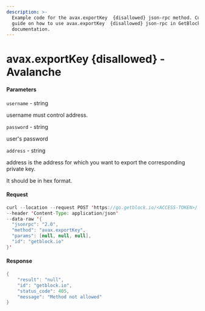 ```yaml
---
description: >-
  Example code for the avax.exportKey  {disallowed} json-rpc method. Сomplete
  guide on how to use avax.exportKey  {disallowed} json-rpc in GetBlock.io Web3
  documentation.
---
```


# avax.exportKey {disallowed} - Avalanche

#### Parameters

`username` - string

username must control address.

`password` - string

user's password

`address` - string

address is the address for which you want to export the corresponding private key.

It should be in hex format.

#### Request

```java
curl --location --request POST 'https://go.getblock.io/<ACCESS-TOKEN>/' 
--header 'Content-Type: application/json' 
--data-raw '{
  "jsonrpc": "2.0",
  "method": "avax.exportKey",
  "params": [null, null, null],
  "id": "getblock.io"
}'
```

#### Response

```java
{
    "result": "null",
    "id": "getblock.io",
    "status_code": 405,
    "message": "Method not allowed"
}
```
